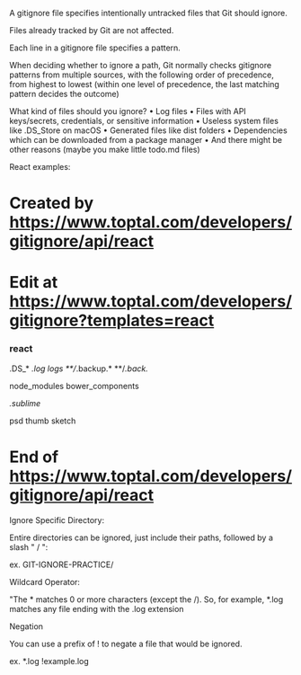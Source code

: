 A gitignore file specifies intentionally untracked files that Git should ignore. 

Files already tracked by Git are not affected.

Each line in a gitignore file specifies a pattern.

When deciding whether to ignore a path, Git normally checks gitignore patterns from multiple sources, with the following order of precedence, from highest to lowest (within one level of precedence, the last matching pattern decides the outcome)

What kind of files should you ignore?
• Log files
• Files with API keys/secrets, credentials, or sensitive information
• Useless system files like .DS_Store on macOS
• Generated files like dist folders
• Dependencies which can be downloaded from a package manager
• And there might be other reasons (maybe you make little todo.md files)

React examples:
# Created by https://www.toptal.com/developers/gitignore/api/react
# Edit at https://www.toptal.com/developers/gitignore?templates=react

### react ###
.DS_*
*.log
logs
**/*.backup.*
**/*.back.*

node_modules
bower_components

*.sublime*

psd
thumb
sketch

# End of https://www.toptal.com/developers/gitignore/api/react

Ignore Specific Directory:

Entire directories can be ignored, just include their paths, followed by a slash " / ":

ex.
GIT-IGNORE-PRACTICE/

Wildcard Operator:

"The * matches 0 or more characters (except the /).
So, for example, *.log matches any file ending with the .log extension

Negation

You can use a prefix of ! to negate a file that would be ignored.

ex.
*.log
!example.log